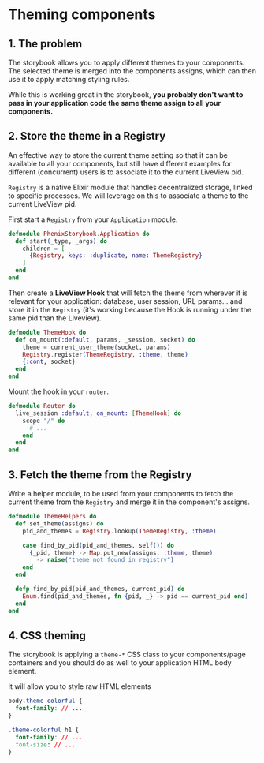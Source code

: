 # Theming components

## 1. The problem

The storybook allows you to apply different themes to your components. The selected theme is merged
into the components assigns, which can then use it to apply matching styling rules.

While this is working great in the storybook, **you probably don't want to pass
in your application code the same theme assign to all your components.**

## 2. Store the theme in a Registry

An effective way to store the current theme setting so that it can be available to all your
components, but still have different examples for different (concurrent) users is to associate it to
the current LiveView pid.

`Registry` is a native Elixir module that handles decentralized storage, linked to specific
processes. We will leverage on this to associate a theme to the current LiveView pid.

First start a `Registry` from your `Application` module.

```elixir
defmodule PhenixStorybook.Application do
  def start(_type, _args) do
    children = [
      {Registry, keys: :duplicate, name: ThemeRegistry}
    ]
  end
end
```

Then create a **LiveView Hook** that will fetch the theme from wherever it is relevant for your
application: database, user session, URL params... and store it in the `Registry` (it's working
because the Hook is running under the same pid than the Liveview).

```elixir
defmodule ThemeHook do
  def on_mount(:default, params, _session, socket) do
    theme = current_user_theme(socket, params)
    Registry.register(ThemeRegistry, :theme, theme)
    {:cont, socket}
  end
end
```

Mount the hook in your `router`.

```elixir
defmodule Router do
  live_session :default, on_mount: [ThemeHook] do
    scope "/" do
      # ...
    end
  end
end
```

## 3. Fetch the theme from the Registry

Write a helper module, to be used from your components to fetch the current theme from the
`Registry` and merge it in the component's assigns.

```elixir
defmodule ThemeHelpers do
  def set_theme(assigns) do
    pid_and_themes = Registry.lookup(ThemeRegistry, :theme)

    case find_by_pid(pid_and_themes, self()) do
      {_pid, theme} -> Map.put_new(assigns, :theme, theme)
      _ -> raise("theme not found in registry")
    end
  end

  defp find_by_pid(pid_and_themes, current_pid) do
    Enum.find(pid_and_themes, fn {pid, _} -> pid == current_pid end)
  end
end
```

## 4. CSS theming

The storybook is applying a `theme-*` CSS class to your components/page containers and you should do
as well to your application HTML body element.

It will allow you to style raw HTML elements

```css
body.theme-colorful {
  font-family: // ...
}

.theme-colorful h1 {
  font-family: // ...
  font-size: // ...
}
```
